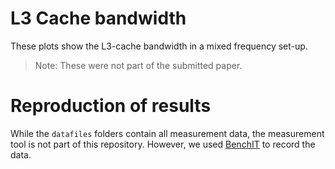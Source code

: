 L3 Cache bandwidth
====================

These plots show the L3-cache bandwidth in a mixed frequency set-up.

> Note: These were not part of the submitted paper.

Reproduction of results
=======================

While the `datafiles` folders contain all measurement data, the measurement tool is not part of this repository. However, we used [BenchIT](https://tu-dresden.de/zih/forschung/projekte/benchit) to record the data.